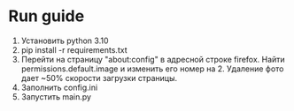 # Run guide #


1. Установить python 3.10
2. pip install -r requirements.txt
3. Перейти на страницу "about:config" в адресной строке firefox. 
Найти  permissions.default.image  и изменить его номер на 2.
Удаление фото дает ~50% скорости загрузки страницы.
4. Заполнить config.ini
5. Запустить main.py

